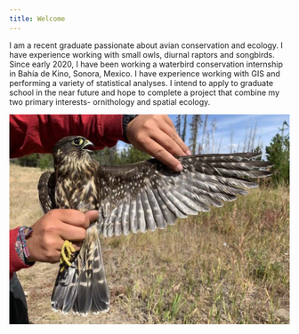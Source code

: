 ```yaml
---
title: Welcome
---
```


I am a recent graduate passionate about avian conservation and ecology. I have experience working with small owls, diurnal raptors and songbirds. Since early 2020, I have been working a waterbird conservation internship in Bahía de Kino, Sonora, Mexico. I have experience working with GIS and performing a variety of statistical analyses. I intend to apply to graduate school in the near future and hope to complete a project that combine my two primary interests- ornithology and spatial ecology.

![Merlin](photos/merl.jpg)
